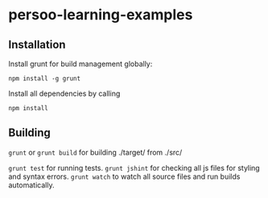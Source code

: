 # persoo-learning-examples


## Installation

Install grunt for build management globally:

  `npm install -g grunt` 

Install all dependencies by calling

  `npm install`


## Building

  `grunt` or `grunt build` for building ./target/<files> from ./src/<files>

  `grunt test` for running tests.
  `grunt jshint` for checking all js files for styling and syntax errors.
  `grunt watch` to watch all source files and run builds automatically.
